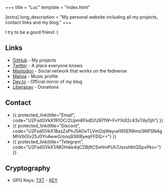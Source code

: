 +++
title = "Luc"
template = "index.html"

[extra]
long_description = "My personal website including all my projects, contact links and my blog."
+++

I try to be a good friend :)

## Links

- [GitHub](https://github.com/lucrnz) - My projects
- [Twitter](https://twitter.com/@lucrnz) - A place everyone knows
- [Mastodon](https://pony.social/@luc) - Social network that works on the fediverse
- [Maloja](https://music.lucdev.net) - Music profile
- [Dev.to](https://dev.to/lucrnz) - Official mirror of my blog
- [Liberapay](https://liberapay.com/lucrnz) - Donations

## Contact

- {{ protected_link(title="Email", code="U2FsdGVkX191OC/2Upm8FkdD/U97fW+FvYXdI2c43xTdyOjh") }}
- {{ protected_link(title="Discord", code="U2FsdGVkX18azZsPhJ5AOvTLVmOqWeyue195ER9msl3NPSN4gMhVbGlv25J0YnAwwG/ooq936IByeqFFDQ==") }}
- {{ protected_link(title="Telegram", code="U2FsdGVkX1/MOHdw4qCZBjftCSvHmPUh7JsxsHbtQSpvPks=") }}

## Cryptography
- GPG Keys: [TXT](https://file.lucdev.net/luc-gpg.txt) - [KEY](https://file.lucdev.net/luc-gpg.key)
